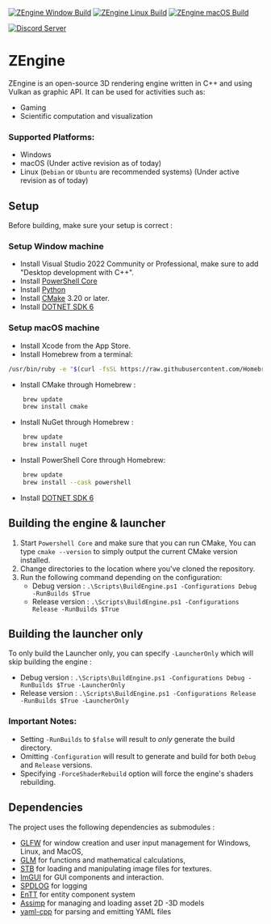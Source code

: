 [![ZEngine Window Build](https://github.com/MathewBensonCode/RendererEngine/actions/workflows/window-build.yml/badge.svg)](https://github.com/MathewBensonCode/RendererEngine/actions/workflows/window-build.yml)	[![ZEngine Linux Build](https://github.com/MathewBensonCode/RendererEngine/actions/workflows/linux-build.yml/badge.svg)](https://github.com/MathewBensonCode/RendererEngine/actions/workflows/linux-build.yml) [![ZEngine macOS Build](https://github.com/MathewBensonCode/RendererEngine/actions/workflows/macOS-build.yml/badge.svg)](https://github.com/MathewBensonCode/RendererEngine/actions/workflows/macOS-build.yml) 

[![Discord Server](https://discord.com/api/guilds/1249429728624906405/widget.png?style=banner2)](https://discord.gg/jC3GPVKKsW)

# ZEngine

ZEngine is an open-source 3D rendering engine written in C++ and using Vulkan as graphic API.
It can be used for activities such as:
  - Gaming
  - Scientific computation and visualization

### Supported Platforms:
- Windows
- macOS (Under active revision as of today)
- Linux (`Debian` or `Ubuntu` are recommended systems) (Under active revision as of today)

## Setup

Before building, make sure your setup is correct : 

### Setup Window machine

- Install Visual Studio 2022 Community or Professional, make sure to add "Desktop development with C++".
- Install [PowerShell Core](https://github.com/PowerShell/PowerShell/releases)
- Install [Python](https://www.python.org/ftp/python/3.12.4/python-3.12.4-amd64.exe)
- Install [CMake](https://cmake.org/download/) 3.20 or later.
- Install [DOTNET SDK 6](https://dotnet.microsoft.com/en-us/download/dotnet/6.0)

### Setup macOS machine

- Install Xcode from the App Store.
- Install Homebrew from a terminal:
```bash
/usr/bin/ruby -e "$(curl -fsSL https://raw.githubusercontent.com/Homebrew/install/master/install)"
```

- Install CMake through Homebrew :
```bash
    brew update
    brew install cmake
```

- Install NuGet through Homebrew :
```bash
    brew update
    brew install nuget
```

- Install PowerShell Core through Homebrew:
```bash
    brew update
    brew install --cask powershell
```
- Install [DOTNET SDK 6](https://dotnet.microsoft.com/en-us/download/dotnet/6.0)

## Building the engine & launcher

1. Start `Powershell Core` and make sure that you can run CMake, You can type `cmake --version` to simply output the current CMake version installed.
2. Change directories to the location where you've cloned the repository.
3. Run the following command depending on the configuration:
	- Debug version :	`.\Scripts\BuildEngine.ps1 -Configurations Debug -RunBuilds $True`
	- Release version :	`.\Scripts\BuildEngine.ps1 -Configurations Release -RunBuilds $True`

## Building the launcher only

To only build the Launcher only, you can specify `-LauncherOnly` which will skip building the engine :
- Debug version :	`.\Scripts\BuildEngine.ps1 -Configurations Debug -RunBuilds $True -LauncherOnly`
- Release version :	`.\Scripts\BuildEngine.ps1 -Configurations Release -RunBuilds $True -LauncherOnly`

### Important Notes:
- Setting `-RunBuilds` to `$false` will result to *only* generate the build directory.
- Omitting `-Configuration` will result to generate and build for both `Debug` and `Release` versions.
- Specifying `-ForceShaderRebuild` option will force the engine's shaders rebuilding.

## Dependencies

The project uses the following dependencies as submodules : 
 - [GLFW](https://github.com/glfw/glfw) for window creation and user input management for Windows, Linux, and MacOS,
 - [GLM](https://glm.g-truc.net/0.9.9/index.html) for functions and mathematical calculations,
 - [STB](https://github.com/nothings/stb) for loading and manipulating image files for textures.
 - [ImGUI](https://github.com/ocornut/imgui) for GUI components and interaction.
 - [SPDLOG](https://github.com/gabime/spdlog) for logging
 - [EnTT](https://github.com/skypjack/entt) for entity component system
 - [Assimp](https://github.com/assimp/assimp) for managing and loading asset 2D -3D models
 - [yaml-cpp](https://github.com/jbeder/yaml-cpp) for parsing and emitting YAML files
